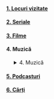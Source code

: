 
#### [1. Locuri vizitate](https://www.youtube.com/watch?v=k8cKfEwJkwU&list=PLiB2wyVH_iErGM54_LsFOYqr0NaAlC-6X)  
#### [2. Seriale](https://www.imdb.com/list/ls541243395/?ref_=ext_shr_lnk)
#### [3. Filme](https://www.imdb.com/list/ls541242717/?ref_=ext_shr_lnk)

#### 4. Muzică
<details>
   <summary style="margin-left: 20px;">4. Muzică</summary>
   <ul style="list-style-type: none;">
      <li><a href="https://www.youtube.com/playlist?list=PLiB2wyVH_iEq02E4U-snsHLIjrBvlnIjR">Un simplu album pentru mașină</a></li>
      <li>Un simplu album pentru cântat</li>
      <li>Muzică populară</li>
      <li><a href="https://www.youtube.com/playlist?list=PLiB2wyVH_iEqX6d86g8R7-J0lOm_DylfE">Colinde</a></li>
   </ul>
</details>

  
#### [5. Podcasturi](https://www.youtube.com/playlist?list=PLiB2wyVH_iEr8RGiLsmgkoguIn_HWMuyD)  

#### [6. Cărți](https://www.goodreads.com/review/list/179796172?page=1&view=covers)  


